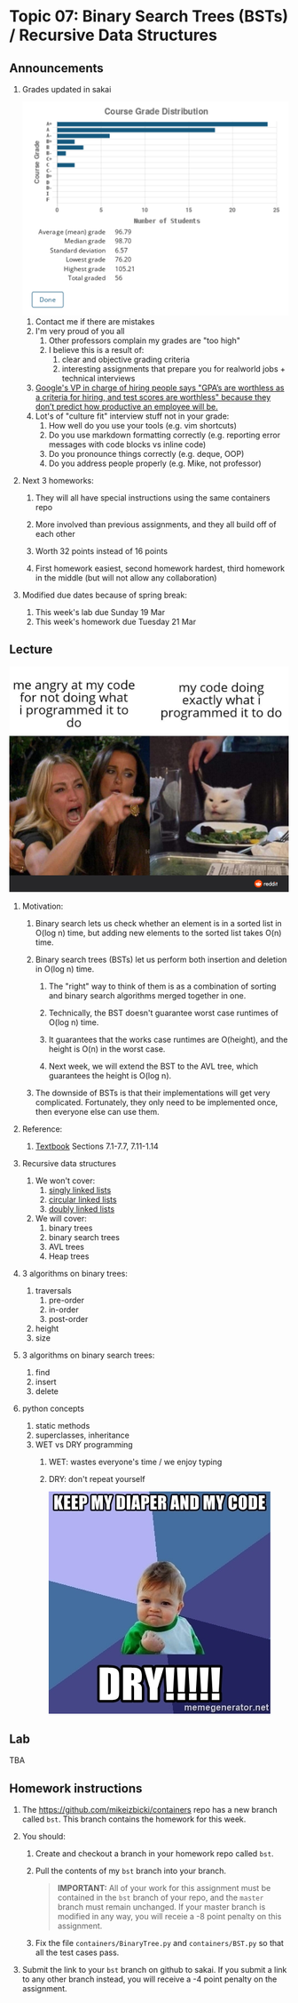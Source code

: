 # Topic 07: Binary Search Trees (BSTs) / Recursive Data Structures

## Announcements

1. Grades updated in sakai

    <img src=grades.png />

    1. Contact me if there are mistakes
    1. I'm very proud of you all
        1. Other professors complain my grades are "too high"
        1. I believe this is a result of:
            1. clear and objective grading criteria
            1. interesting assignments that prepare you for realworld jobs + technical interviews
    1. [Google's VP in charge of hiring people says "GPA’s are worthless as a criteria for hiring, and test scores are worthless" because they don’t predict how productive an employee will be.](https://www.nytimes.com/2014/02/23/opinion/sunday/friedman-how-to-get-a-job-at-google.html)
    1. Lot's of "culture fit" interview stuff not in your grade:
        1. How well do you use your tools (e.g. vim shortcuts)
        1. Do you use markdown formatting correctly (e.g. reporting error messages with code blocks vs inline code)
        1. Do you pronounce things correctly (e.g. deque, OOP)
        1. Do you address people properly (e.g. Mike, not professor)

   <!--
   Message from Guido:
   ===================
   You guys rock!
   This is all really hard stuff you're learning.
   These assignments dig into much more advanced CS than my data structures class did,
   and you'll all be using this everyday in industry.
   Keep up the good work!
   -->

1. Next 3 homeworks:

    1. They will all have special instructions using the same containers repo

    1. More involved than previous assignments, and they all build off of each other

    1. Worth 32 points instead of 16 points

    1. First homework easiest, second homework hardest, third homework in the middle (but will not allow any collaboration)

1. Modified due dates because of spring break:
    1. This week's lab due Sunday 19 Mar
    1. This week's homework due Tuesday 21 Mar

## Lecture

<img width=600px src=cgxof0jkru551.png />

<!--
<img src=l5nus3752l261.png />
-->

1. Motivation:
    1. Binary search lets us check whether an element is in a sorted list in O(log n) time,
       but adding new elements to the sorted list takes O(n) time.

    1. Binary search trees (BSTs) let us perform both insertion and deletion in O(log n) time.

        1. The "right" way to think of them is as a combination of sorting and binary search algorithms merged together in one.
    
        1. Technically, the BST doesn't guarantee worst case runtimes of O(log n) time.

        1. It guarantees that the works case runtimes are O(height), and the height is O(n) in the worst case.

        1. Next week, we will extend the BST to the AVL tree, which guarantees the height is O(log n).

    1. The downside of BSTs is that their implementations will get very complicated.
       Fortunately, they only need to be implemented once, then everyone else can use them.

1. Reference:
    1. [Textbook](https://runestone.academy/runestone/books/published/pythonds/index.html) Sections 7.1-7.7, 7.11-1.14

1. Recursive data structures
    1. We won't cover:
        1. [singly linked lists](https://www.youtube.com/watch?v=FSsriWQ0qYE&list=PL5tcWHG-UPH112e7AN7C-fwDVPVrt0wpV&index=5)
        1. [circular linked lists](https://www.youtube.com/watch?v=5WoNhm7sOnA&list=PL5tcWHG-UPH112e7AN7C-fwDVPVrt0wpV&index=19)
        1. [doubly linked lists](https://www.youtube.com/watch?v=8kptHdreaTA&list=PL5tcWHG-UPH112e7AN7C-fwDVPVrt0wpV&index=24)
    1. We will cover:
        1. binary trees
        1. binary search trees
        1. AVL trees
        1. Heap trees

1. 3 algorithms on binary trees:
    1. traversals
        1. pre-order
        1. in-order
        1. post-order
    1. height
    1. size

1. 3 algorithms on binary search trees:
    1. find
    2. insert
    3. delete

1. python concepts
    1. static methods
    1. superclasses, inheritance
    1. WET vs DRY programming
        1. WET: wastes everyone's time / we enjoy typing
        1. DRY: don't repeat yourself

           <img src=keep-my-diaper-and-my-code-dry.jpg />

## Lab

TBA

## Homework instructions

1. The <https://github.com/mikeizbicki/containers> repo has a new branch called `bst`.
   This branch contains the homework for this week.

1. You should:

    1. Create and checkout a branch in your homework repo called `bst`.

    1. Pull the contents of my `bst` branch into your branch.

        > **IMPORTANT:**
        > All of your work for this assignment must be contained in the `bst` branch of your repo,
        > and the `master` branch must remain unchanged.
        > If your master branch is modified in any way,
        > you will receie a -8 point penalty on this assignment.

    1. Fix the file `containers/BinaryTree.py` and `containers/BST.py` so that all the test cases pass.

1. Submit the link to your `bst` branch on github to sakai.
   If you submit a link to any other branch instead,
   you will receive a -4 point penalty on the assignment.
